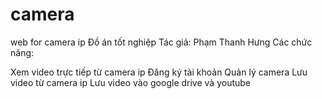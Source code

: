 # camera
web for camera ip
Đồ án tốt nghiệp Tác giả: Phạm Thanh Hưng Các chức năng:

Xem video trực tiếp từ camera ip
Đăng ký tài khoản
Quản lý camera
Lưu video từ camera ip
Lưu video vào google drive và youtube
